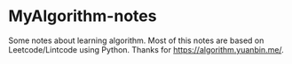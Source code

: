 # MyAlgorithm-notes
Some notes about learning algorithm.
Most of this notes are based on Leetcode/Lintcode using Python.
Thanks for https://algorithm.yuanbin.me/.
